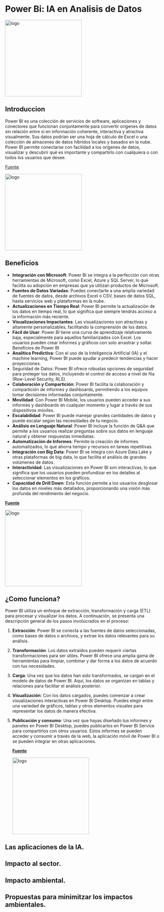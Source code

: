 # Power Bi: IA en Analisis de Datos
<img width="250" alt="logo" src="https://github.com/user-attachments/assets/3dfa756d-40b8-46c2-bfd9-9a88cb65b1d4">

## Introduccion

Power BI es una colección de servicios de software, aplicaciones y conectores que funcionan conjuntamente para convertir orígenes de datos sin relación entre sí en información coherente, interactiva y atractiva visualmente. Sus datos podrían ser una hoja de cálculo de Excel o una colección de almacenes de datos híbridos locales y basados en la nube. Power BI permite conectarse con facilidad a los orígenes de datos, visualizar y descubrir qué es importante y compartirlo con cualquiera o con todos los usuarios que desee.

[Fuente](https://learn.microsoft.com/es-es/power-bi/fundamentals/power-bi-overview)

<img width="250" alt="logo" src="https://cdn-dynmedia-1.microsoft.com/is/image/microsoftcorp/Mlearn-VL?resMode=sharp2&op_usm=1.5,0.65,15,0&wid=2000&hei=1672&qlt=100&fit=constrain"> 

## Beneficios
- **Integración con Microsoft**: Power BI se integra a la perfección con otras
herramientas de Microsoft, como Excel, Azure y SQL Server, lo que
facilita su adopción en empresas que ya utilizan productos de
Microsoft.
- **Fuentes de Datos Variadas**: Puedes conectarte a una amplia variedad
de fuentes de datos, desde archivos Excel o CSV, bases de datos SQL,
hasta servicios web y plataformas en la nube.
- **Actualizaciones en Tiempo Real**: Power BI permite la actualización de
los datos en tiempo real, lo que significa que siempre tendrás acceso a
la información más reciente.
- **Visualizaciones Impactantes**: Las visualizaciones son atractivas y
altamente personalizables, facilitando la comprensión de los datos.
- **Fácil de Usar**: Power BI tiene una curva de aprendizaje relativamente
baja, especialmente para aquellos familiarizados con Excel. Los usuarios
pueden crear informes y gráficos con solo arrastrar y soltar.
Beneficios de Power BI
- **Analítica Predictiva**: Con el uso de la Inteligencia Artificial (IA) y el
machine learning, Power BI puede ayudar a predecir tendencias y hacer
proyecciones.
- Seguridad de Datos: Power BI ofrece robustas opciones de seguridad
para proteger tus datos, incluyendo el control de acceso a nivel de fila
(Row-Level Security, RLS).
- **Colaboración y Compartición**: Power BI facilita la colaboración y
compartición de informes y dashboards, permitiendo a los equipos
tomar decisiones informadas conjuntamente.
- **Movilidad**: Con Power BI Mobile, los usuarios pueden acceder a sus
informes y dashboards en cualquier momento y lugar a través de sus
dispositivos móviles.
- **Escalabilidad**: Power BI puede manejar grandes cantidades de datos y
puede escalar según las necesidades de tu negocio.
- **Análisis en Lenguaje Natural**: Power BI incluye la función de Q&A que
permite a los usuarios realizar preguntas sobre sus datos en lenguaje
natural y obtener respuestas inmediatas.
- **Automatización de Informes**: Permite la creación de informes
automatizados, lo que ahorra tiempo y recursos en tareas repetitivas.
- **Integración con Big Data**: Power BI se integra con Azure Data Lake y
otras plataformas de big data, lo que facilita el análisis de grandes
volúmenes de datos.
- **Interactividad**: Las visualizaciones en Power BI son interactivas, lo que
significa que los usuarios pueden profundizar en los detalles al
seleccionar elementos en los gráficos.
- **Capacidad de Drill Down**: Esta función permite a los usuarios desglosar
los datos en niveles más detallados, proporcionando una visión más
profunda del rendimiento del negocio.

**[Fuente](https://www.pontia.tech/wp-content/uploads/2024/01/guia-power-bi.pdf)**

<img width="250" alt="logo" src="https://www.pontia.tech/wp-content/uploads/2022/10/pontiacuadro-1024x578.webp"> 

## ¿Como funciona?

Power BI utiliza un enfoque de extracción, transformación y carga (ETL) para procesar y visualizar los datos. A continuación, se presenta una descripción general de los pasos involucrados en el proceso:

1. **Extracción**: Power BI se conecta a las fuentes de datos seleccionadas, como bases de datos o archivos, y extrae los datos relevantes para su análisis.

2. **Transformación**: Los datos extraídos pueden requerir ciertas transformaciones para ser útiles. Power BI ofrece una amplia gama de herramientas para limpiar, combinar y dar forma a los datos de acuerdo con tus necesidades.

3. **Carga**: Una vez que los datos han sido transformados, se cargan en el modelo de datos de Power BI. Aquí, los datos se organizan en tablas y relaciones para facilitar el análisis posterior.

4. **Visualización**: Con los datos cargados, puedes comenzar a crear visualizaciones interactivas en Power BI Desktop. Puedes elegir entre una variedad de gráficos, tablas y otros elementos visuales para representar los datos de manera efectiva.

5. **Publicación y consumo**: Una vez que hayas diseñado tus informes y paneles en Power BI Desktop, puedes publicarlos en Power BI Service para compartirlos con otros usuarios. Estos informes se pueden acceder y consumir a través de la web, la aplicación móvil de Power BI o se pueden integrar en otras aplicaciones.

    **[Fuente](https://blog.beservices.es/blog/que-es-power-bi-como-funciona-solucion-business-intelligence)**
   
    <img width="250" alt="logo" src="https://blog.beservices.es/hs-fs/hubfs/logo-completo-centrado-351x365-positivo-1.png?width=349&height=52&name=logo-completo-centrado-351x365-positivo-1.png">

## Las aplicaciones de la IA.

## Impacto al sector.

## Impacto ambiental.

## Propuestas para minimitzar los impactos ambientales.

